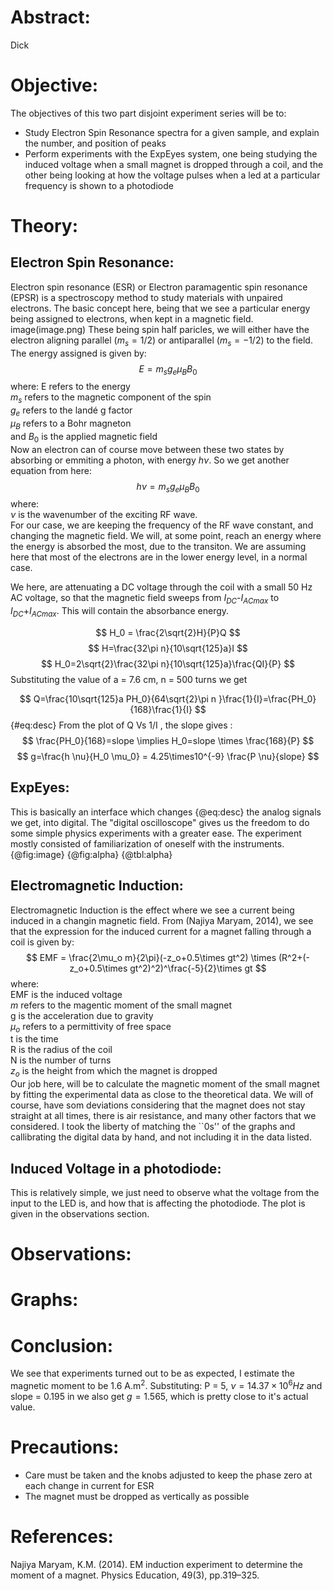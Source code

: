 # Abstract:
Dick

# Objective:
The objectives of this two part disjoint experiment series will be to:  

- Study Electron Spin Resonance spectra for a given sample, and explain the number, and position of peaks
- Perform experiments with the ExpEyes system, one being studying the induced voltage when a small magnet is dropped through a coil, and the other being looking at how the voltage pulses when a led at a particular frequency is shown to a photodiode
# Theory:
## Electron Spin Resonance:
Electron spin resonance (ESR) or Electron paramagentic spin resonance (EPSR) is a spectroscopy method to study materials with unpaired electrons. The basic concept here, being that we see a particular energy being assigned to electrons, when kept in a magnetic field. 
image(image.png)
These being spin half paricles, we will either have the electron aligning parallel ($m_s = 1/2$) or antiparallel ($m_s = -1/2$) to the field. The energy assigned is given by:
$$ E = m_s g_e \mu_B B_0 $$
where:
E refers to the energy   
$m_s$ refers to the magnetic component of the spin  
$g_e$ refers to the landé g factor  
$\mu_B$ refers to a Bohr magneton  
and $B_0$ is the applied magnetic field  
Now an electron can of course move between these two states by absorbing or emmiting a photon, with energy $h\nu$. So we get another equation from here:  
$$ h\nu=m_s g_e \mu_B B_0 $$
where:  
$\nu$ is the wavenumber of the exciting RF wave.  
For our case, we are keeping the frequency of the RF wave constant, and changing the magnetic field. We will, at some point, reach an energy where the energy is absorbed the most, due to the transiton. We are assuming here that most of the electrons are in the lower energy level, in a normal case.

We here, are attenuating a DC voltage through the coil with a small 50 Hz AC voltage, so that the magnetic field sweeps from $I_{DC}$-$I_{AC max}$ to $I_{DC}$+$I_{AC max}$. This will contain the absorbance energy.

$$ H_0 = \frac{2\sqrt{2}H}{P}Q $$
$$ H=\frac{32\pi n}{10\sqrt{125}a}I $$
$$ H_0=2\sqrt{2}\frac{32\pi n}{10\sqrt{125}a}\frac{QI}{P} $$
Substituting the value of a = 7.6 cm, n = 500 turns we get

$$ Q=\frac{10\sqrt{125}a PH_0}{64\sqrt{2}\pi n }\frac{1}{I}=\frac{PH_0}{168}\frac{1}{I} $$ {#eq:desc}
From the plot of Q Vs 1/I , the slope gives : 
$$ \frac{PH_0}{168}=slope \implies H_0=slope \times \frac{168}{P} $$
$$ g=\frac{h \nu}{H_0 \mu_0} = 4.25\times10^{-9} \frac{P \nu}{slope} $$

## ExpEyes:
This is basically an interface which changes {@eq:desc} the analog signals we get, into digital. The "digital oscilloscope" gives us the freedom to do some simple physics experiments with a greater ease. The experiment mostly consisted of familiarization of oneself with the instruments. {@fig:image} {@fig:alpha} {@tbl:alpha}

## Electromagnetic Induction:
Electromagnetic Induction is the effect where we see a current being induced in a changin magnetic field. From (Najiya Maryam, 2014), we see that the expression for the induced current for a magnet falling through a coil is given by:
$$ EMF = \frac{2\mu_o m}{2\pi}(-z_o+0.5\times gt^2) \times (R^2+(-z_o+0.5\times gt^2)^2)^\frac{-5}{2}\times gt $$
where:  
EMF is the induced voltage  
$m$ refers to the magentic moment of the small magnet  
g is the acceleration due to gravity  
$\mu_o$ refers to a permittivity of free space  
t is the time  
R is the radius of the coil  
N is the number of turns  
$z_o$ is the height from which the magnet is dropped  
Our job here, will be to calculate the magnetic moment of the small magnet by fitting the experimental data as close to the theoretical data. We will of course, have som deviations considering that the magnet does not stay straight at all times, there is air resistance, and many other factors that we considered. I took the liberty of matching the ``0s'' of the graphs and callibrating the digital data by hand, and not including it in the data listed.

## Induced Voltage in a photodiode:
This is relatively simple, we just need to observe what the voltage from the input to the LED is, and how that is affecting the photodiode. The plot is given in the observations section.

# Observations:



# Graphs:



# Conclusion:
We see that experiments turned out to be as expected, I estimate the magnetic moment to be 1.6 A.m$^2$. Substituting: P = 5, $\nu = 14.37 \times 10^6 Hz$ and slope = 0.195 in we also get $g = 1.565$, which is pretty close to it's actual value.

# Precautions:
- Care must be taken and the knobs adjusted to keep the phase zero at each change in current for ESR
- The magnet must be dropped as vertically as possible
# References:
Najiya Maryam, K.M. (2014). EM induction experiment to determine the moment of a magnet. Physics Education, 49(3), pp.319–325.